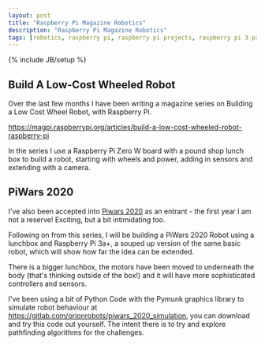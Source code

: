 ```yaml
---
layout: post
title: "Raspberry Pi Magazine Robotics"
description: "Raspberry Pi Magazine Robotics"
tags: [robotics, raspberry pi, raspberry pi projects, raspberry pi 3 projects, piwars, robot, raspberry pi zero w projects]
---
```

{% include JB/setup %}

## Build A Low-Cost Wheeled Robot

Over the last few months I have been writing a magazine series on Building a Low Cost Wheel Robot, with Raspberry Pi.

<https://magpi.raspberrypi.org/articles/build-a-low-cost-wheeled-robot-raspberry-pi>

In the series I use a Raspberry Pi Zero W board with a pound shop lunch box to build a robot, starting with wheels and power, adding in sensors and extending with a camera.

## PiWars 2020

I've also been accepted into [Piwars 2020](https://piwars.org/2020-competition/) as an entrant - the first year I am not a reserve! Exciting, but a bit intimidating too.

Following on from this series, I will be building a PiWars 2020 Robot using a lunchbox and Raspberry Pi 3a+, a souped up version of the same basic robot, which will show how far the idea can be extended.

There is a bigger lunchbox, the motors have been moved to underneath the body (that's thinking outside of the box!) and it will have more sophisticated controllers and sensors.

I've been using a bit of Python Code with the Pymunk graphics library to simulate robot behaviour at <https://gitlab.com/orionrobots/piwars_2020_simulation>, you can download and try this code out yourself. The intent there is to try and explore pathfinding algorithms for the challenges.
